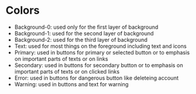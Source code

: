 # Colors
- Background-0: used only for the first layer of background
- Background-1: used for the second layer of background
- Background-2: used for the third layer of background
- Text: used for most things on the foreground including text and icons
- Primary: used in buttons for primary or selected button or to emphasis on important parts of texts or on links
- Secondary: used in buttons for secondary button or to emphasis on important parts of texts or on clicked links
- Error: used in buttons for dangerous button like deleteing account
- Warning: used in buttons and text for warning
